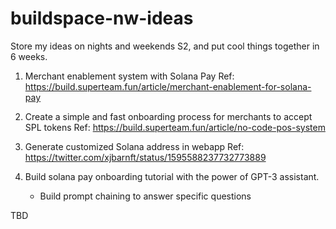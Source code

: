 # buildspace-nw-ideas
Store my ideas on nights and weekends S2, and put cool things together in 6 weeks.

1. Merchant enablement system with Solana Pay
   Ref: https://build.superteam.fun/article/merchant-enablement-for-solana-pay

2. Create a simple and fast onboarding process for merchants to accept SPL tokens
   Ref: https://build.superteam.fun/article/no-code-pos-system

3. Generate customized Solana address in webapp
   Ref: https://twitter.com/xjbarnft/status/1595588237732773889

4. Build solana pay onboarding tutorial with the power of GPT-3 assistant. 
   - Build prompt chaining to answer specific questions

TBD
